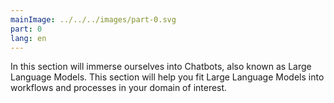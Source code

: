 ```yaml
---
mainImage: ../../../images/part-0.svg
part: 0
lang: en
---
```


<div class="intro">

In this section will immerse ourselves into Chatbots, also known as Large Language Models. This section will help you fit Large Language Models into workflows and processes in your domain of interest.

</div>
